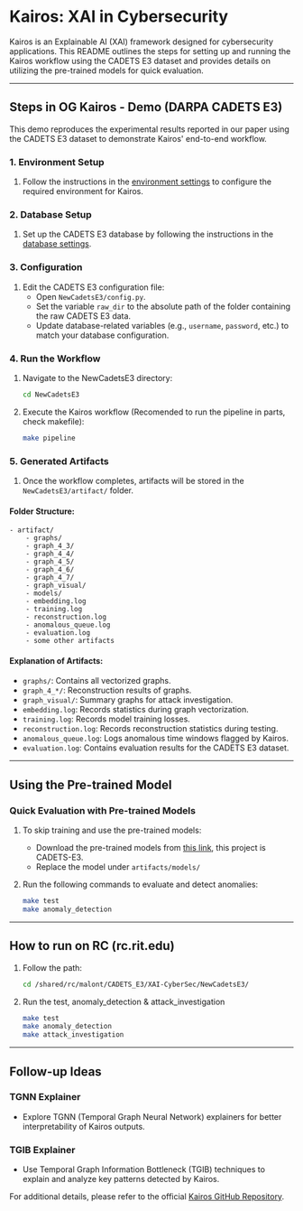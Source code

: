 
# Kairos: XAI in Cybersecurity

Kairos is an Explainable AI (XAI) framework designed for cybersecurity applications. This README outlines the steps for setting up and running the Kairos workflow using the CADETS E3 dataset and provides details on utilizing the pre-trained models for quick evaluation.

---

## Steps in OG Kairos - Demo (DARPA CADETS E3)

This demo reproduces the experimental results reported in our paper using the CADETS E3 dataset to demonstrate Kairos' end-to-end workflow.

### 1. Environment Setup
1. Follow the instructions in the [environment settings](https://github.com/ProvenanceAnalytics/kairos/blob/main/DARPA/settings/environment-settings.md) to configure the required environment for Kairos.

### 2. Database Setup
1. Set up the CADETS E3 database by following the instructions in the [database settings](https://github.com/ProvenanceAnalytics/kairos/blob/main/DARPA/settings/database.md).

### 3. Configuration
1. Edit the CADETS E3 configuration file:
   - Open `NewCadetsE3/config.py`.
   - Set the variable `raw_dir` to the absolute path of the folder containing the raw CADETS E3 data.
   - Update database-related variables (e.g., `username`, `password`, etc.) to match your database configuration.

### 4. Run the Workflow
1. Navigate to the NewCadetsE3 directory:
   ```bash
   cd NewCadetsE3
   ```
2. Execute the Kairos workflow (Recomended to run the pipeline in parts, check makefile):
   ```bash
   make pipeline
   ```

### 5. Generated Artifacts
1. Once the workflow completes, artifacts will be stored in the `NewCadetsE3/artifact/` folder.

#### Folder Structure:
```
- artifact/
    - graphs/
    - graph_4_3/
    - graph_4_4/
    - graph_4_5/
    - graph_4_6/
    - graph_4_7/
    - graph_visual/
    - models/
    - embedding.log
    - training.log
    - reconstruction.log
    - anomalous_queue.log
    - evaluation.log
    - some other artifacts
```

#### Explanation of Artifacts:
- `graphs/`: Contains all vectorized graphs.
- `graph_4_*/`: Reconstruction results of graphs.
- `graph_visual/`: Summary graphs for attack investigation.
- `embedding.log`: Records statistics during graph vectorization.
- `training.log`: Records model training losses.
- `reconstruction.log`: Records reconstruction statistics during testing.
- `anomalous_queue.log`: Logs anomalous time windows flagged by Kairos.
- `evaluation.log`: Contains evaluation results for the CADETS E3 dataset.

---

## Using the Pre-trained Model
### Quick Evaluation with Pre-trained Models
1. To skip training and use the pre-trained models:
   - Download the pre-trained models from [this link](https://drive.google.com/drive/u/0/folders/1YAKoO3G32xlYrCs4BuATt1h_hBvvEB6C), this project is CADETS-E3.
   - Replace the model under `artifacts/models/`

2. Run the following commands to evaluate and detect anomalies:
   ```bash
   make test
   make anomaly_detection
   ```
---
## How to run on RC (rc.rit.edu)
1. Follow the path:
   ```bash
   cd /shared/rc/malont/CADETS_E3/XAI-CyberSec/NewCadetsE3/
   ```
2. Run the test, anomaly_detection & attack_investigation
   ```bash
   make test
   make anomaly_detection
   make attack_investigation
   ```

---

## Follow-up Ideas
### TGNN Explainer
- Explore TGNN (Temporal Graph Neural Network) explainers for better interpretability of Kairos outputs.

### TGIB Explainer
- Use Temporal Graph Information Bottleneck (TGIB) techniques to explain and analyze key patterns detected by Kairos.

For additional details, please refer to the official [Kairos GitHub Repository](https://github.com/ProvenanceAnalytics/kairos).
```
